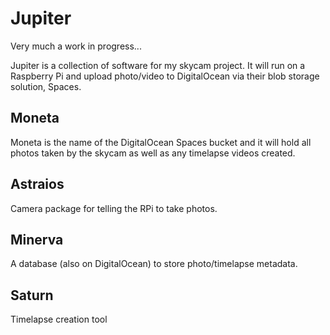 # Jupiter

Very much a work in progress...

Jupiter is a collection of software for my skycam project. It will run on a Raspberry Pi and upload photo/video to
DigitalOcean via their blob storage solution, Spaces.

## Moneta
Moneta is the name of the DigitalOcean Spaces bucket and it will hold all photos taken by the skycam as well as any
timelapse videos created.

## Astraios
Camera package for telling the RPi to take photos.

## Minerva
A database (also on DigitalOcean) to store photo/timelapse metadata.

## Saturn
Timelapse creation tool
